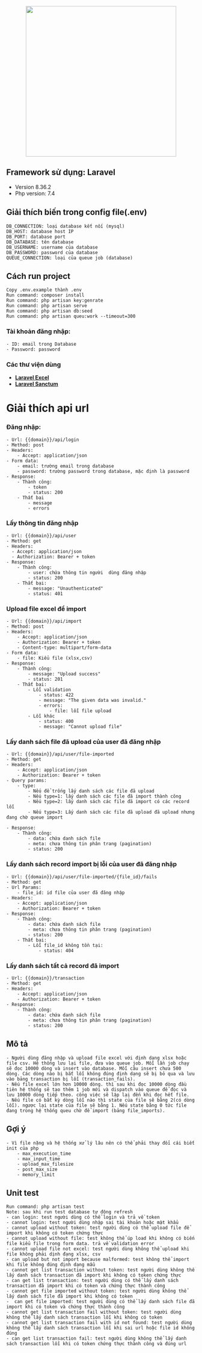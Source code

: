 <p align="center"><a href="https://laravel.com" target="_blank"><img src="https://raw.githubusercontent.com/laravel/art/master/logo-lockup/5%20SVG/2%20CMYK/1%20Full%20Color/laravel-logolockup-cmyk-red.svg" width="400"></a></p>

## Framework sử dụng: Laravel

- Version 8.36.2
- Php version: 7.4

## Giải thích biến trong config file(.env)

    DB_CONNECTION: loại database kết nối (mysql)
    DB_HOST: database host IP
    DB_PORT: database port
    DB_DATABASE: tên database
    DB_USERNAME: username của database
    DB_PASSWORD: password của database
    QUEUE_CONNECTION: loại của queue job (database)

## Cách run project

    Copy .env.example thành .env
    Run command: composer install
    Run command: php artisan key:genrate
    Run command: php artisan serve
    Run command: php artisan db:seed
    Run command: php artisan queu:work --timeout=300  

### Tài khoản đăng nhập:

    - ID: email trong Database
    - Password: password

### Các thư viện dùng

- **[Laravel Excel](https://laravel-excel.com/)**
- **[Laravel Sanctum](https://laravel.com/docs/8.x/sanctum)**

# Giải thích api url

### Đăng nhập:

    - Url: {{domain}}/api/login
    - Method: post
    - Headers:
        - Accept: application/json
    - Form data:
        - email: trường email trong database
        - password: trường password trong database, mặc định là password
    - Response:
        - Thành công:
            - token
            - status: 200
        - Thất bại
            - message
            - errors

### Lấy thông tin đăng nhập

    - Url: {{domain}}/api/user
    - Method: get
    - Headers:
      - Accept: application/json
      - Authorization: Bearer + token
    - Response: 
        - Thành công: 
            - user: chứa thông tin người  dùng đăng nhập
            - status: 200
        - Thất bại:
            - message: "Unauthenticated"
            - status: 401

### Upload file excel để import

    - Url: {{domain}}/api/import
    - Method: post
    - Headers: 
        - Accept: application/json
        - Authorization: Bearer + token
        - Content-type: multipart/form-data
    - Form data:
        - file: Kiểu file (xlsx,csv)
    - Response:
        - Thành công:
            - message: "Upload success"
            - status: 201
        - Thất bại:
            - Lỗi validation 
                - status: 422
                - message: "The given data was invalid."
                - errors: 
                    - file: lỗi file upload
            - Lỗi khác
                - status: 400
                - message: "Cannot upload file"

### Lấy danh sách file đã upload của user đã đăng nhập

    - Url: {{domain}}/api/user/file-imported
    - Method: get
    - Headers: 
        - Accept: application/json
        - Authorization: Bearer + token
    - Query params:
        - type: 
            - Nếu để trống lấy danh sách các file đã upload
            - Nếu type=1: lấy danh sách các file đã import thành công
            - Nếu type=2: lấy danh sách các file đã import có các record lỗi
            - Nếu type=3: Lấy danh sách các file đã upload đã upload nhưng đang chờ queue import
            
    - Response:
        - Thành công:
            - data: chứa danh sách file
            - meta: chưa thông tin phân trang (pagination)
            - status: 200

### Lấy danh sách record import bị lỗi của user đã đăng nhập

    - Url: {{domain}}/api/user/file-imported/{file_id}/fails
    - Method: get
    - Url Params:
        - file_id: id file của user đã đăng nhập
    - Headers: 
        - Accept: application/json
        - Authorization: Bearer + token
    - Response:
        - Thành công:
            - data: chứa danh sách file
            - meta: chưa thông tin phân trang (pagination)
            - status: 200
        - Thất bại: 
            - Lỗi file_id không tồn tại: 
                - status: 404

### Lấy danh sách tất cả record đã import

    - Url: {{domain}}/transaction
    - Method: get
    - Headers: 
        - Accept: application/json
        - Authorization: Bearer + token
    - Response:
        - Thành công:
            - data: chứa danh sách file
            - meta: chưa thông tin phân trang (pagination)
            - status: 200

## Mô tả

    - Người dùng đăng nhập và upload file excel với định dạng xlsx hoặc file csv. Hệ thống lưu lại file, đưa vào queue job. Mỗi lần job chạy sẽ đọc 10000 dòng và insert vào database. Mỗi câu insert chưa 500 dòng. Các dòng nào bị bắt lỗi không đúng định dạng sẽ bị bỏ qua và lưu vào bảng transaction bị lỗi (transaction_fails).
    - Nếu file excel lớn hơn 10000 dòng. thì sau khi đọc 10000 dòng đầu tiên hệ thống sẽ tạo thêm 1 job mới và dispatch vào queue để đọc và lưu 10000 dòng tiếp theo. công việc sẽ lập lại đến khi đọc hết file.
    - Nếu file có bất kỳ dòng lỗi nào thì state của file sẽ bằng 2(có dòng lỗi). ngược lại state của file sẽ bằng 1. Nếu state bằng 0 tức file đang trong hệ thống queu chờ để import (bảng file_imports).
## Gợi ý
    - Vì file nặng và hệ thống xử lý lâu nên có thể phải thay đổi cái biết init của php
        - max_execution_time
        - max_input_time
        - upload_max_filesize   
        - post_max_size
        - memory_limit
## Unit test

    Run command: php artisan test
    Note: sau khi run test database tự động refresh
    - can login: test người dùng có thể login và trả về token
    - cannot login: test người dùng nhập sai tài khoản hoặc mật khẩu
    - cannot upload without token: test người dùng có thể upload file để import khi không có token chứng thực
    - cannot upload without file: test không thể úp load khi không có biến file kiểu file trong form data. trả về validation error
    - cannot upload file not excel: test người dùng không thể upload khi file không phải dịnh đạng xlsx, csv
    - can upload but not import because malformed: test không thể import khi file không đúng định dạng mẫu
    - cannot get list transaction without token: test người dùng không thể lấy danh sách transaction đã import khi không có token chứng thực
    - can get list transaction: test người dùng có thể lấy danh sách transaction đã import khi có token và chứng thực thành công
    - cannot get file imported without token: test người dùng không thể lấy danh sách file đã import khi không có token
    -  can get file imported: test người dùng có thể lấy danh sách file đã import khi có token và chứng thực thành công
    - cannot get list transaction fail without token: test người dùng không thể lấy danh sách transaction lỗi khi không có token    
    - cannot get list transaction fail with id not found: test người dùng không thể lấy danh sách transaction lỗi khi sai url hoặc file id không đúng
    - can get list transaction fail: test người dùng không thể lấy danh sách transaction lỗi khi có token chứng thực thành công và đúng url
    